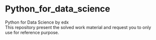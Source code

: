 # Python_for_data_science<br> 
Python for Data Science by edx<br>
This repository present the solved work material and request you to only use for reference purpose.
